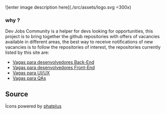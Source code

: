 
![enter image description here](./src/assets/logo.svg =300x)

### why ?
 Dev Jobs Community is a helper for devs looking for opportunities, this project is to bring together the github repositories with offers of vacancies available in different areas, the best way to receive notifications of new vacancies is to follow the repositories of interest, the repositories currently listed by this site are:
- [Vagas para desenvolvedores Back-End](https://github.com/backend-br/vagas)
- [Vagas para desenvolvedores Front-End](https://github.com/frontendbr/vagas)
- [Vagas para UI/UX](https://github.com/uxbrasil/vagas)
- [Vagas para QAs](https://github.com/qa-brasil/vagas)

## Source
Ícons powered by [phatplus](https://www.flaticon.com/br/autores/phatplus)

